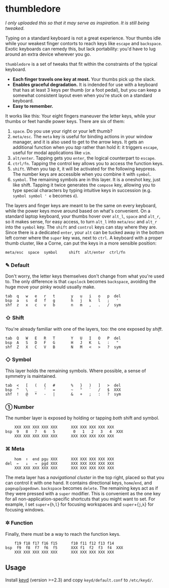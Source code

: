 # thumbledore

*I only uploaded this so that it may serve as inspiration. It is still being 
tweaked.*

Typing on a standard keyboard is not a great experience. Your thumbs idle while 
your weakest finger contorts to reach keys like `escape` and `backspace`. 
Exotic keyboards can remedy this, but lack portability: you'd have to lug 
around an extra device wherever you go.

`thumbledore` is a set of tweaks that fit within the constraints of the typical 
keyboard.

-   **Each finger travels one key at most.** Your thumbs pick up the slack.
-   **Enables graceful degradation.** It is indended for use with a keyboard 
    that has at least 3 keys per thumb (or a foot pedal), but you can keep a 
    somewhat consistent layout even when you're stuck on a standard keyboard.
-   **Easy to remember.**

It works like this: Your eight fingers maneuver the letter keys, while your 
thumbs or feet handle power keys. There are six of them:

1.  `space`. Do you use your right or your left thumb?
2.  `meta/esc`. The `meta` key is useful for binding actions in your window 
    manager, and it is also used to get to the arrow keys. It gets an 
    additional function when you *tap* rather than hold it: it triggers 
    `escape`, useful for modal applications like `vim`.
3.  `alt/enter`. Tapping gets you `enter`, the logical counterpart to `escape`.
4.  `ctrl/fn`. Tapping the control key allows you to access the function keys.
5.  `shift`. When you tap it, it will be activated for the following keypress. 
    The number keys are accessible when you combine it with `symbol`.
6.  `symbol`. The remaining symbols are in this layer. It is a oneshot key, 
    just like shift. Tapping it twice generates the `compose` key, allowing you 
    to type special characters by typing intuitive keys in succession (e.g. 
    `symbol symbol ' e` becomes `é`).

The layers and finger keys are meant to be the same on every keyboard, while 
the power keys move around based on what's convenient. On a standard laptop 
keyboard, your thumbs hover over `alt_l`, `space` and `alt_r`, so it makes 
sense, for easy access, to turn `alt_l` into `meta/esc` and `alt_r` into the 
`symbol` key. The `shift` and `control` keys can stay where they are. Since 
there is a dedicated `enter`, your `alt` can be tucked away in the bottom left 
corner where the `super` key was, next to `ctrl`. A keyboard with a proper 
thumb cluster, like a Corne, can put the keys in a more sensible position:

    meta/esc  space  symbol     shift  alt/enter  ctrl/fn


### ✎ Default

Don't worry, the letter keys themselves don't change from what you're used to. 
The only difference is that `capslock` becomes `backspace`, avoiding the huge 
move your pinky would usually make.

    tab  q   w   e   r   t       y   u   i   o   p  del
    bsp  a   s   d   f   g       h   j   k   l   ;   '
    shf  z   x   c   v   b       n   m   ,   .   /  sym


### ⇧ Shift

You're already familiar with one of the layers, too: the one exposed by 
*shift*.

    tab  Q   W   E   R   T       Y   U   I   O   P  del
    bsp  A   S   D   F   G       H   J   K   L   :   "
    shf  Z   X   C   V   B       N   M   <   >   ?  sym

### ◇ Symbol

This layer holds the remaining symbols. Where possible, a sense of symmetry is 
maintained.

    tab  <   [   (   {   #       %   }   )   ]   >  del
    bsp  ^   \   _   '   =       ~   "   `   /   $  XXX
    shf  !   @   *   -   |       &   +   ;   :   ?  sym

### ① Number

The number layer is exposed by holding or tapping *both* shift and symbol.

        XXX XXX XXX XXX XXX      XXX XXX XXX XXX XXX
    bsp  9   8   7   6   5        0   1   2   3   4  XXX
        XXX XXX XXX XXX XXX      XXX XXX XXX XXX XXX

### ⌘ Meta

        hom  ↑  end pgu XXX      XXX XXX XXX XXX XXX
    del  ←   ↓   →  pgd XXX      XXX XXX XXX XXX XXX
        XXX XXX XXX XXX XXX      XXX XXX XXX XXX XXX

The meta layer  has a *navigational cluster* in the top right, placed so that 
you can control it with one hand. It contains directional keys, `home`/`end`, 
and `pageup`/`pagedown`. `backspace` becomes `delete`. The remaining keys act 
as if they were pressed with a `super` modifier. This is convenient as the one 
key for all non-application-specific shortcuts that you might want to set. For 
example, I set `super`+{`h`,`l`} for focusing workspaces and `super`+{`j`,`k`} 
for focusing windows.

### ✲ Function

Finally, there must be a way to reach the function keys.

        f19 f18 f17 f16 f15      f10 f11 f12 f13 f14
    bsp  f9  f8  f7  f6  f5      XXX f1  f2  f3  f4  XXX
        XXX XXX XXX XXX XXX      XXX XXX XXX XXX XXX

## Usage

Install [keyd](https://github.com/rvaiya/keyd) (version >=2.3) and copy 
`keyd/default.conf` to `/etc/keyd/`.
